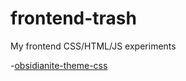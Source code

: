 # frontend-trash
My frontend CSS/HTML/JS experiments

-[obsidianite-theme-css](obsidianite-theme-css/)
